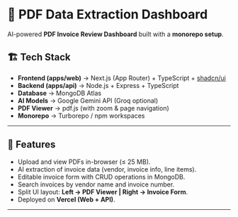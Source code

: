 # 📄 PDF Data Extraction Dashboard

AI-powered **PDF Invoice Review Dashboard** built with a **monorepo setup**.

## 🏗️ Tech Stack
- **Frontend (apps/web)** → Next.js (App Router) + TypeScript + [shadcn/ui](https://ui.shadcn.com)  
- **Backend (apps/api)** → Node.js + Express + TypeScript  
- **Database** → MongoDB Atlas  
- **AI Models** → Google Gemini API (Groq optional)  
- **PDF Viewer** → pdf.js (with zoom & page navigation)  
- **Monorepo** → Turborepo / npm workspaces  

---

## 🚀 Features
- Upload and view PDFs in-browser (≤ 25 MB).
- AI extraction of invoice data (vendor, invoice info, line items).
- Editable invoice form with CRUD operations in MongoDB.
- Search invoices by vendor name and invoice number.
- Split UI layout: **Left → PDF Viewer | Right → Invoice Form**.
- Deployed on **Vercel (Web + API)**.

---

